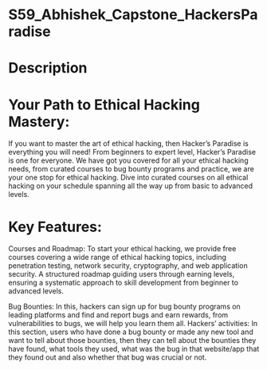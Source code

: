 # S59_Abhishek_Capstone_HackersParadise

# Description

# Your Path to Ethical Hacking Mastery: 
If you want to master the art of ethical hacking, then Hacker’s Paradise is everything you will need! From beginners to expert level, Hacker’s Paradise is one for everyone. We have got you covered for all your ethical hacking needs, from curated courses to bug bounty programs and practice, we are your one stop for ethical hacking.
Dive into curated courses on all ethical hacking on your schedule spanning all the way up from basic to advanced levels.

# Key Features:
Courses and Roadmap: To start your ethical hacking, we provide free courses covering a wide range of ethical hacking topics, including penetration testing, network security, cryptography, and web application security. A structured roadmap guiding users through earning levels, ensuring a systematic approach to skill development from beginner to advanced levels.

Bug Bounties: In this, hackers can sign up for bug bounty programs on leading platforms and find and report bugs and earn rewards, from vulnerabilities to bugs, we will help you learn them all.
Hackers’ activities: In this section, users who have done a bug bounty or made any new tool and want to tell about those bounties, then they can tell about the bounties they have found, what tools they used, what was the bug in that website/app that they found out and also whether that bug was crucial or not.
